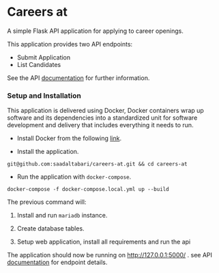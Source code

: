 # Careers at
A simple Flask API application for applying to career openings.

This application provides two API endpoints:
* Submit Application
* List Candidates

See the API [documentation](https://documenter.getpostman.com/view/2456151/SWLb9UsJ?version=latest) for further information.

### Setup and Installation

This application is delivered using Docker, Docker containers wrap up software and its dependencies into a standardized unit for software development and delivery that includes everything it needs to run.

* Install Docker from the following [link](https://www.docker.com/get-started). 


* Install the application.

```shell script
git@github.com:saadaltabari/careers-at.git && cd careers-at
```

* Run the application with `docker-compose`.

```shell script
docker-compose -f docker-compose.local.yml up --build
```
The previous command will:

1. Install and run `mariadb` instance.

2. Create database tables.

3. Setup web application, install all requirements and run the api

The application should now be running on http://127.0.0.1:5000/ . see API [documentation](https://documenter.getpostman.com/view/2456151/SWLb9UsJ?version=latest) for endpoint details.